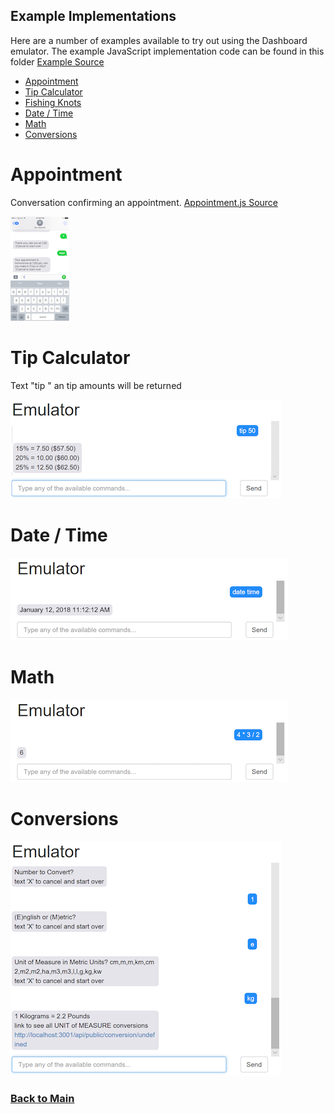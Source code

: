 ## Example Implementations 

Here are a number of examples available to try out using the Dashboard emulator. The example JavaScript implementation code can be found in this folder [Example Source](../server/convoevents/examples)

* [Appointment](#appointment) 
* [Tip Calculator](#tip-calculator)
* [Fishing Knots](#knots)
* [Date / Time](#date-time)
* [Math](#math)
* [Conversions](#conversions)

# Appointment 

Conversation confirming an appointment.  [Appointment.js Source](../server/convoevents/examples/appointment.js)

![](images/appt-convo.png)

# Tip Calculator

Text "tip <amount>" an tip amounts will be returned   

![](images/examples/TipCalculator.PNG)

# Date / Time
![](images/examples/DateTime.PNG)

# Math
![](images/examples/Math.PNG)

# Conversions
![](images/examples/Conversions.PNG)



### [Back to Main](https://github.com/in-the-keyhole/khs-convo) 
